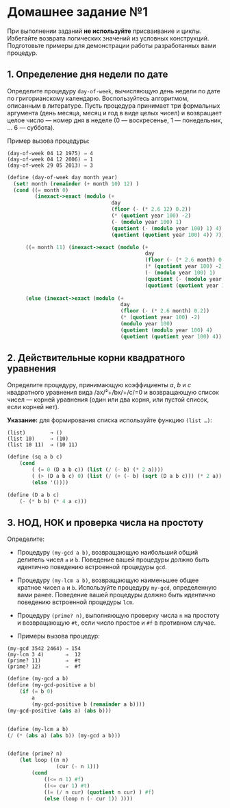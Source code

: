 
# Домашнее задание №1

При выполнении заданий **не используйте** присваивание и циклы.
Избегайте возврата логических значений из условных конструкций.
Подготовьте примеры для демонстрации работы разработанных вами процедур.

## 1. Определение дня недели по дате

Определите процедуру `day-of-week`, вычисляющую день недели по дате по
григорианскому календарю. Воспользуйтесь алгоритмом, описанным в
литературе. Пусть процедура принимает три формальных аргумента (день
месяца, месяц и год в виде целых чисел) и возвращает целое число — номер
дня в неделе (0 — воскресенье, 1 — понедельник, … 6 — суббота).

Пример вызова процедуры:

``` example
(day-of-week 04 12 1975) ⇒ 4
(day-of-week 04 12 2006) ⇒ 1
(day-of-week 29 05 2013) ⇒ 3
```

``` scheme
(define (day-of-week day month year)
  (set! month (remainder (+ month 10) 12) )
  (cond ((= month 0)
         (inexact->exact (modulo (+
                                  day
                                  (floor (- (* 2.6 12) 0.2))
                                  (* (quotient year 100) -2)
                                  (- (modulo year 100) 1)
                                  (quotient (- (modulo year 100) 1) 4)
                                  (quotient (quotient year 100) 4)) 7)))

      ((= month 11) (inexact->exact (modulo (+
                                             day
                                             (floor (- (* 2.6 month) 0.2))
                                             (* (quotient year 100) -2)
                                             (- (modulo year 100) 1)
                                             (quotient (- (modulo year 100) 1) 4)
                                             (quotient (quotient year 100) 4)) 7)))
      
      (else (inexact->exact (modulo (+
                                     day
                                     (floor (- (* 2.6 month) 0.2))
                                     (* (quotient year 100) -2)
                                     (modulo year 100)
                                     (quotient (modulo year 100) 4)
                                     (quotient (quotient year 100) 4)) 7)))))
```

## 2. Действительные корни квадратного уравнения

Определите процедуру, принимающую коэффициенты *a*, *b* и *c*
квадратного уравнения вида /ax/²+/bx/+/c/=0 и возвращающую список чисел
— корней уравнения (один или два корня, или пустой список, если корней
нет).

**Указание:** для формирования списка используйте функцию `(list …)`:

``` example
(list)        → ()
(list 10)     → (10)
(list 10 11)  → (10 11)
```

``` scheme
(define (sq a b c)
    (cond
        ( (= 0 (D a b c)) (list (/ (- b) (* 2 a))))
        ( (> (D a b c) 0) (list (/ (+ (- b) (sqrt (D a b c))) (* 2 a)) (/ (- (- b) (sqrt (D a b c))) (* 2 a)) ))
        (else '())))

(define (D a b c)
    (- (* b b) (* 4 a c)))
```


## 3. НОД, НОК и проверка числа на простоту

Определите:

-   Процедуру `(my-gcd a b)`, возвращающую наибольший общий делитель
    чисел `a` и `b`. Поведение вашей процедуры должно быть идентично
    поведению встроенной процедуры `gcd`.

-   Процедуру `(my-lcm a b)`, возвращающую наименьшее общее кратное
    чисел `a` и `b`. Используйте процедуру `my-gcd`, определенную вами
    ранее. Поведение вашей процедуры должно быть идентично поведению
    встроенной процедуры `lcm`.

-   Процедуру `(prime? n)`, выполняющую проверку числа `n` на простоту и
    возвращающую `#t`, если число простое и `#f` в противном случае.

-   Примеры вызова процедур:

``` example
(my-gcd 3542 2464) ⇒ 154
(my-lcm 3 4)       ⇒  12
(prime? 11)        ⇒  #t
(prime? 12)        ⇒  #f
```

``` scheme
(define (my-gcd a b) 
(define (my-gcd-positive a b)
    (if (= b 0)
        a
        (my-gcd-positive b (remainder a b))))
(my-gcd-positive (abs a) (abs b)))


(define (my-lcm a b)
(/ (* (abs a) (abs b)) (my-gcd a b)))


(define (prime? n)
    (let loop ((n n)
                (cur (- n 1)))
        (cond
            ((<= n 1) #f)
            ((<= cur 1) #t)
            ((= (/ n cur) (quotient n cur) ) #f)
            (else (loop n (- cur 1)) ))))
```
